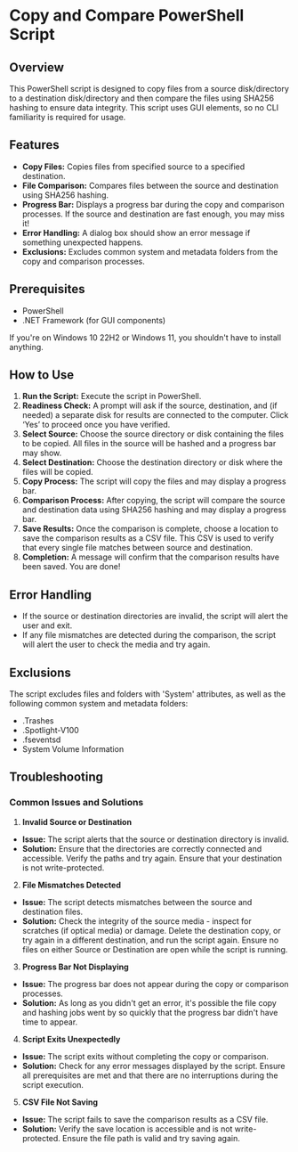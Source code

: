 # Copy and Compare PowerShell Script
## Overview
This PowerShell script is designed to copy files from a source disk/directory to a destination disk/directory and then compare the files using SHA256 hashing to ensure data integrity. This script uses GUI elements, so no CLI familiarity is required for usage.

## Features
* **Copy Files:** Copies files from specified source to a specified destination.
* **File Comparison:** Compares files between the source and destination using SHA256 hashing.
* **Progress Bar:** Displays a progress bar during the copy and comparison processes. If the source and destination are fast enough, you may miss it!
* **Error Handling:** A dialog box should show an error message if something unexpected happens.
* **Exclusions:** Excludes common system and metadata folders from the copy and comparison processes.

## Prerequisites
* PowerShell
* .NET Framework (for GUI components)

If you're on Windows 10 22H2 or Windows 11, you shouldn't have to install anything.

## How to Use
1. **Run the Script:** Execute the script in PowerShell.
2. **Readiness Check:** A prompt will ask if the source, destination, and (if needed) a separate disk for results are connected to the computer. Click ‘Yes’ to proceed once you have verified.
3. **Select Source:** Choose the source directory or disk containing the files to be copied. All files in the source will be hashed and a progress bar may show.
4. **Select Destination:** Choose the destination directory or disk where the files will be copied.
5. **Copy Process:** The script will copy the files and may display a progress bar.
6. **Comparison Process:** After copying, the script will compare the source and destination data using SHA256 hashing and may display a progress bar.
7. **Save Results:** Once the comparison is complete, choose a location to save the comparison results as a CSV file. This CSV is used to verify that every single file matches between source and destination. 
8. **Completion:** A message will confirm that the comparison results have been saved. You are done!

## Error Handling
* If the source or destination directories are invalid, the script will alert the user and exit.
* If any file mismatches are detected during the comparison, the script will alert the user to check the media and try again.

## Exclusions
The script excludes files and folders with 'System' attributes, as well as the following common system and metadata folders:
* .Trashes
* .Spotlight-V100
* .fseventsd
* System Volume Information

## Troubleshooting
### Common Issues and Solutions
1. **Invalid Source or Destination**
* **Issue:** The script alerts that the source or destination directory is invalid.
* **Solution:** Ensure that the directories are correctly connected and accessible. Verify the paths and try again. Ensure that your destination is not write-protected.
2. **File Mismatches Detected**
* **Issue:** The script detects mismatches between the source and destination files.
* **Solution:** Check the integrity of the source media - inspect for scratches (if optical media) or damage. Delete the destination copy, or try again in a different destination, and run the script again. Ensure no files on either Source or Destination are open while the script is running.
3. **Progress Bar Not Displaying**
* **Issue:** The progress bar does not appear during the copy or comparison processes.
* **Solution:** As long as you didn't get an error, it's possible the file copy and hashing jobs went by so quickly that the progress bar didn't have time to appear. 
4. **Script Exits Unexpectedly**
* **Issue:** The script exits without completing the copy or comparison.
* **Solution:** Check for any error messages displayed by the script. Ensure all prerequisites are met and that there are no interruptions during the script execution.
5. **CSV File Not Saving**
* **Issue:** The script fails to save the comparison results as a CSV file.
* **Solution:** Verify the save location is accessible and is not write-protected. Ensure the file path is valid and try saving again.
